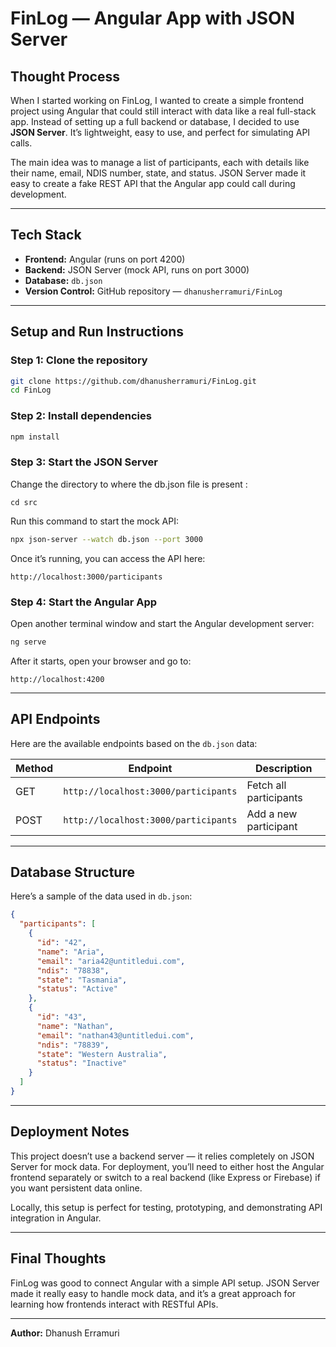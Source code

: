 # FinLog — Angular App with JSON Server

## Thought Process
When I started working on FinLog, I wanted to create a simple frontend project using Angular that could still interact with data like a real full-stack app. Instead of setting up a full backend or database, I decided to use **JSON Server**. It’s lightweight, easy to use, and perfect for simulating API calls.

The main idea was to manage a list of participants, each with details like their name, email, NDIS number, state, and status. JSON Server made it easy to create a fake REST API that the Angular app could call during development.

---

## Tech Stack
- **Frontend:** Angular (runs on port 4200)
- **Backend:** JSON Server (mock API, runs on port 3000)
- **Database:** `db.json`
- **Version Control:** GitHub repository — `dhanusherramuri/FinLog`

---

## Setup and Run Instructions

### Step 1: Clone the repository
```bash
git clone https://github.com/dhanusherramuri/FinLog.git
cd FinLog
```

### Step 2: Install dependencies
```bash
npm install
```

### Step 3: Start the JSON Server
Change the directory to where the db.json file is present :
``` 
cd src
```

Run this command to start the mock API:
```bash
npx json-server --watch db.json --port 3000
```

Once it’s running, you can access the API here:
```
http://localhost:3000/participants
```

### Step 4: Start the Angular App
Open another terminal window and start the Angular development server:
```bash
ng serve
```

After it starts, open your browser and go to:
```
http://localhost:4200
```

---

## API Endpoints
Here are the available endpoints based on the `db.json` data:

| Method | Endpoint                             | Description            |
|--------|--------------------------------------|------------------------|
| GET    | `http://localhost:3000/participants` | Fetch all participants |
| POST   |`http://localhost:3000/participants`  | Add a new participant  |

---

## Database Structure
Here’s a sample of the data used in `db.json`:
```json
{
  "participants": [
    {
      "id": "42",
      "name": "Aria",
      "email": "aria42@untitledui.com",
      "ndis": "78838",
      "state": "Tasmania",
      "status": "Active"
    },
    {
      "id": "43",
      "name": "Nathan",
      "email": "nathan43@untitledui.com",
      "ndis": "78839",
      "state": "Western Australia",
      "status": "Inactive"
    }
  ]
}
```

---

## Deployment Notes
This project doesn’t use a backend server — it relies completely on JSON Server for mock data. For deployment, you’ll need to either host the Angular frontend separately or switch to a real backend (like Express or Firebase) if you want persistent data online.

Locally, this setup is perfect for testing, prototyping, and demonstrating API integration in Angular.

---

## Final Thoughts
FinLog was good to connect Angular with a simple API setup. JSON Server made it really easy to handle mock data, and it’s a great approach for learning how frontends interact with RESTful APIs.

---
**Author:** Dhanush Erramuri
